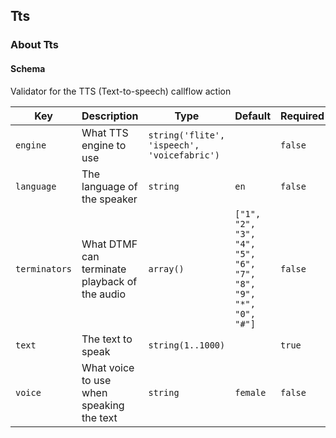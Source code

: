 ## Tts

### About Tts

#### Schema

Validator for the TTS (Text-to-speech) callflow action



Key | Description | Type | Default | Required
--- | ----------- | ---- | ------- | --------
`engine` | What TTS engine to use | `string('flite', 'ispeech', 'voicefabric')` |   | `false`
`language` | The language of the speaker | `string` | `en` | `false`
`terminators` | What DTMF can terminate playback of the audio | `array()` | `["1", "2", "3", "4", "5", "6", "7", "8", "9", "*", "0", "#"]` | `false`
`text` | The text to speak | `string(1..1000)` |   | `true`
`voice` | What voice to use when speaking the text | `string` | `female` | `false`


